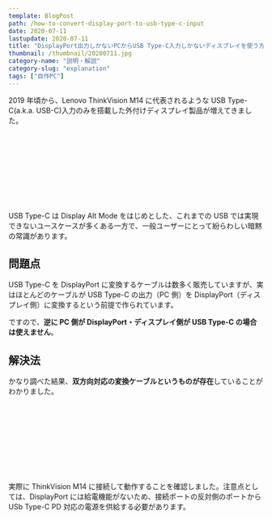 ```yaml
---
template: BlogPost
path: /how-to-convert-display-port-to-usb-type-c-input
date: 2020-07-11
lastupdate: 2020-07-11
title: "DisplayPort出力しかないPCからUSB Type-C入力しかないディスプレイを使う方法"
thumbnail: /thumbnail/20200711.jpg
category-name: "説明・解説"
category-slug: "explanation"
tags: ["自作PC"]
---
```


2019 年頃から、Lenovo ThinkVision M14 に代表されるような USB Type-C(a.k.a. USB-C)入力のみを搭載した外付けディスプレイ製品が増えてきました。

<div class="iframely-embed"><div class="iframely-responsive" style="height: 140px; padding-bottom: 0;"><a href="https://www.amazon.co.jp/Lenovo-%25E3%2583%25AC%25E3%2583%258E%25E3%2583%259C%25E3%2583%25BB%25E3%2582%25B8%25E3%2583%25A3%25E3%2583%2591%25E3%2583%25B3-61DDUAR6JP-ThinkVision-M14/dp/B07TNNRL9F" data-iframely-url="//cdn.iframe.ly/R7uQG8K?iframe=card-small&omit_script=1"></a></div></div>

USB Type-C は Display Alt Mode をはじめとした、これまでの USB では実現できないユースケースが多くある一方で、一般ユーザーにとって紛らわしい暗黙の常識があります。

## 問題点

USB Type-C を DisplayPort に変換するケーブルは数多く販売していますが、実はほとんどのケーブルが USB Type-C の出力（PC 側）を DisplayPort（ディスプレイ側）に変換するという前提で作られています。

ですので、**逆に PC 側が DisplayPort・ディスプレイ側が USB Type-C の場合は使えません**。

## 解決法

かなり調べた結果、**双方向対応の変換ケーブルというものが存在**していることがわかりました。

<div class="iframely-embed"><div class="iframely-responsive" style="height: 140px; padding-bottom: 0;"><a href="https://www.amazon.co.jp/StarTech-com-USB-Type-C-DisplayPort-Thunderbolt/dp/B083YWGPW1" data-iframely-url="//cdn.iframe.ly/wkxVtuP?iframe=card-small?iframe=card-small&omit_script=1"></a></div></div>

実際に ThinkVision M14 に接続して動作することを確認しました。注意点としては、DisplayPort には給電機能がないため、接続ポートの反対側のポートから USb Type-C PD 対応の電源を供給する必要があります。
